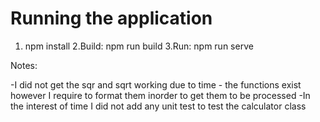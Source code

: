 # Running the application 

1. npm install
2.Build: npm run build
3.Run: npm run serve

Notes:

-I did not get the sqr and sqrt working due to time - the functions exist however I require
to format them inorder to get them to be processed
-In the interest of time I did not add any unit test to test the calculator class 

